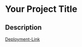 # Your Project Title

## Description 

[Deployment-Link](https://hmanjun.github.io/snippet-group-repository/)